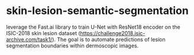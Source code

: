 # skin-lesion-semantic-segmentation
leverage the Fast.ai library to train U-Net with ResNet18 encoder on the ISIC-2018 skin lesion dataset (https://challenge2018.isic-archive.com/task1/).
The goal is to automate predictions of lesion segmentation boundaries within dermoscopic images.
